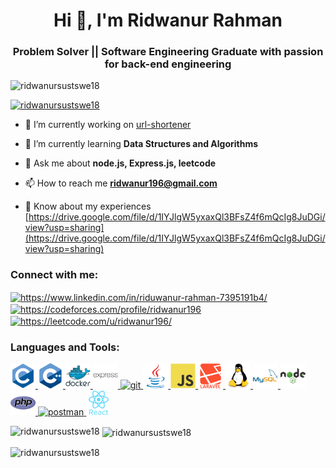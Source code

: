 <h1 align="center">Hi 👋, I'm Ridwanur Rahman</h1>
<h3 align="center">Problem Solver || Software Engineering Graduate with passion for back-end engineering</h3>

<p align="left"> <img src="https://komarev.com/ghpvc/?username=ridwanursustswe18&label=Profile%20views&color=0e75b6&style=flat" alt="ridwanursustswe18" /> </p>

<p align="left"> <a href="https://github.com/ryo-ma/github-profile-trophy"><img src="https://github-profile-trophy.vercel.app/?username=ridwanursustswe18" alt="ridwanursustswe18" /></a> </p>

- 🔭 I’m currently working on [url-shortener](https://github.com/Ridwanursustswe18/coding_challanges_url_shortener)

- 🌱 I’m currently learning **Data Structures and Algorithms**

- 💬 Ask me about **node.js, Express.js, leetcode**

- 📫 How to reach me **ridwanur196@gmail.com**

- 📄 Know about my experiences [https://drive.google.com/file/d/1IYJlgW5yxaxQl3BFsZ4f6mQcIg8JuDGi/view?usp=sharing](https://drive.google.com/file/d/1IYJlgW5yxaxQl3BFsZ4f6mQcIg8JuDGi/view?usp=sharing)

<h3 align="left">Connect with me:</h3>
<p align="left">
<a href="https://linkedin.com/in/https://www.linkedin.com/in/riduwanur-rahman-7395191b4/" target="blank"><img align="center" src="https://raw.githubusercontent.com/rahuldkjain/github-profile-readme-generator/master/src/images/icons/Social/linked-in-alt.svg" alt="https://www.linkedin.com/in/riduwanur-rahman-7395191b4/" height="30" width="40" /></a>
<a href="https://codeforces.com/profile/https://codeforces.com/profile/ridwanur196" target="blank"><img align="center" src="https://raw.githubusercontent.com/rahuldkjain/github-profile-readme-generator/master/src/images/icons/Social/codeforces.svg" alt="https://codeforces.com/profile/ridwanur196" height="30" width="40" /></a>
<a href="https://www.leetcode.com/https://leetcode.com/u/ridwanur196/" target="blank"><img align="center" src="https://raw.githubusercontent.com/rahuldkjain/github-profile-readme-generator/master/src/images/icons/Social/leet-code.svg" alt="https://leetcode.com/u/ridwanur196/" height="30" width="40" /></a>
</p>

<h3 align="left">Languages and Tools:</h3>
<p align="left"> <a href="https://www.cprogramming.com/" target="_blank" rel="noreferrer"> <img src="https://raw.githubusercontent.com/devicons/devicon/master/icons/c/c-original.svg" alt="c" width="40" height="40"/> </a> <a href="https://www.w3schools.com/cpp/" target="_blank" rel="noreferrer"> <img src="https://raw.githubusercontent.com/devicons/devicon/master/icons/cplusplus/cplusplus-original.svg" alt="cplusplus" width="40" height="40"/> </a> <a href="https://www.docker.com/" target="_blank" rel="noreferrer"> <img src="https://raw.githubusercontent.com/devicons/devicon/master/icons/docker/docker-original-wordmark.svg" alt="docker" width="40" height="40"/> </a> <a href="https://expressjs.com" target="_blank" rel="noreferrer"> <img src="https://raw.githubusercontent.com/devicons/devicon/master/icons/express/express-original-wordmark.svg" alt="express" width="40" height="40"/> </a> <a href="https://git-scm.com/" target="_blank" rel="noreferrer"> <img src="https://www.vectorlogo.zone/logos/git-scm/git-scm-icon.svg" alt="git" width="40" height="40"/> </a> <a href="https://www.java.com" target="_blank" rel="noreferrer"> <img src="https://raw.githubusercontent.com/devicons/devicon/master/icons/java/java-original.svg" alt="java" width="40" height="40"/> </a> <a href="https://developer.mozilla.org/en-US/docs/Web/JavaScript" target="_blank" rel="noreferrer"> <img src="https://raw.githubusercontent.com/devicons/devicon/master/icons/javascript/javascript-original.svg" alt="javascript" width="40" height="40"/> </a> <a href="https://laravel.com/" target="_blank" rel="noreferrer"> <img src="https://raw.githubusercontent.com/devicons/devicon/master/icons/laravel/laravel-plain-wordmark.svg" alt="laravel" width="40" height="40"/> </a> <a href="https://www.linux.org/" target="_blank" rel="noreferrer"> <img src="https://raw.githubusercontent.com/devicons/devicon/master/icons/linux/linux-original.svg" alt="linux" width="40" height="40"/> </a> <a href="https://www.mysql.com/" target="_blank" rel="noreferrer"> <img src="https://raw.githubusercontent.com/devicons/devicon/master/icons/mysql/mysql-original-wordmark.svg" alt="mysql" width="40" height="40"/> </a> <a href="https://nodejs.org" target="_blank" rel="noreferrer"> <img src="https://raw.githubusercontent.com/devicons/devicon/master/icons/nodejs/nodejs-original-wordmark.svg" alt="nodejs" width="40" height="40"/> </a> <a href="https://www.php.net" target="_blank" rel="noreferrer"> <img src="https://raw.githubusercontent.com/devicons/devicon/master/icons/php/php-original.svg" alt="php" width="40" height="40"/> </a> <a href="https://postman.com" target="_blank" rel="noreferrer"> <img src="https://www.vectorlogo.zone/logos/getpostman/getpostman-icon.svg" alt="postman" width="40" height="40"/> </a> <a href="https://reactjs.org/" target="_blank" rel="noreferrer"> <img src="https://raw.githubusercontent.com/devicons/devicon/master/icons/react/react-original-wordmark.svg" alt="react" width="40" height="40"/> </a> </p>

<p><img align="left" src="https://github-readme-stats.vercel.app/api/top-langs?username=ridwanursustswe18&show_icons=true&locale=en&layout=compact" alt="ridwanursustswe18" /></p>

<p>&nbsp;<img align="center" src="https://github-readme-stats.vercel.app/api?username=ridwanursustswe18&show_icons=true&locale=en" alt="ridwanursustswe18" /></p>

<p><img align="center" src="https://github-readme-streak-stats.herokuapp.com/?user=ridwanursustswe18&" alt="ridwanursustswe18" /></p>
